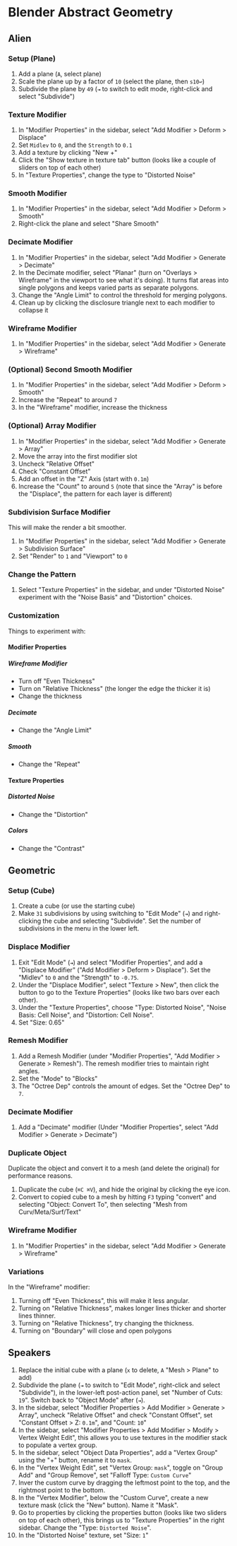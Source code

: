 # Blender Abstract Geometry

## Alien

### Setup (Plane)

1. Add a plane (`A`, select plane)
2. Scale the plane up by a factor of `10` (select the plane, then `s10↩`)
3. Subdivide the plane by `49` (`⇥` to switch to edit mode, right-click and select "Subdivide")

### Texture Modifier

1. In "Modifier Properties" in the sidebar, select "Add Modifier > Deform > Displace"
2. Set `Midlev` to `0`, and the `Strength` to `0.1`
3. Add a texture by clicking "New +"
4. Click the "Show texture in texture tab" button (looks like a couple of sliders on top of each other)
5. In "Texture Properties", change the type to "Distorted Noise"

### Smooth Modifier

1. In "Modifier Properties" in the sidebar, select "Add Modifier > Deform > Smooth"
2. Right-click the plane and select "Share Smooth"

### Decimate Modifier

1. In "Modifier Properties" in the sidebar, select "Add Modifier > Generate > Decimate"
2. In the Decimate modifier, select "Planar" (turn on "Overlays > Wireframe" in the viewport to see what it's doing). It turns flat areas into single polygons and keeps varied parts as separate polygons.
3. Change the "Angle Limit" to control the threshold for merging polygons.
4. Clean up by clicking the disclosure triangle next to each modifier to collapse it

### Wireframe Modifier

1. In "Modifier Properties" in the sidebar, select "Add Modifier > Generate > Wireframe"

### (Optional) Second Smooth Modifier

1. In "Modifier Properties" in the sidebar, select "Add Modifier > Deform > Smooth"
2. Increase the "Repeat" to around `7`
3. In the "Wireframe" modifier, increase the thickness

### (Optional) Array Modifier

1. In "Modifier Properties" in the sidebar, select "Add Modifier > Generate > Array"
2. Move the array into the first modifier slot
3. Uncheck "Relative Offset"
4. Check "Constant Offset"
5. Add an offset in the "Z" Axis (start with `0.1m`)
6. Increase the "Count" to around `5` (note that since the "Array" is before the "Displace", the pattern for each layer is different)

### Subdivision Surface Modifier

This will make the render a bit smoother.

1. In "Modifier Properties" in the sidebar, select "Add Modifier > Generate > Subdivision Surface"
2. Set "Render" to `1` and "Viewport" to `0`

### Change the Pattern

1. Select "Texture Properties" in the sidebar, and under "Distorted Noise" experiment with the "Noise Basis" and "Distortion" choices.

### Customization

Things to experiment with:

#### Modifier Properties

##### Wireframe Modifier

- Turn off "Even Thickness"
- Turn on "Relative Thickness" (the longer the edge the thicker it is)
- Change the thickness

##### Decimate

- Change the "Angle Limit"

##### Smooth

- Change the "Repeat"

#### Texture Properties

##### Distorted Noise

- Change the "Distortion"

##### Colors

- Change the "Contrast"

## Geometric

### Setup (Cube)

1. Create a cube (or use the starting cube)
2. Make `31` subdivisions by using switching to "Edit Mode" (`⇥`) and right-clicking the cube and selecting "Subdivide". Set the  number of subdivisions in the menu in the lower left.

### Displace Modifier

1. Exit "Edit Mode" (`⇥`) and select "Modifier Properties", and add a "Displace Modifier" ("Add Modifier > Deform > Displace"). Set the "Midlev" to `0` and the "Strength" to `-0.75`.
2. Under the "Displace Modifier", select "Texture > New", then click the button to go to the Texture Properties" (looks like two bars over each other).
3. Under the "Texture Properties", choose "Type: Distorted Noise", "Noise Basis: Cell Noise", and "Distortion: Cell Noise".
4. Set "Size: 0.65"

### Remesh Modifier

1. Add a Remesh Modifier (under "Modifier Properties", "Add Modifier > Generate > Remesh"). The remesh modifier tries to maintain right angles.
2. Set the "Mode" to "Blocks"
3. The "Octree Dep" controls the amount of edges. Set the "Octree Dep" to `7`.

### Decimate Modifier

1. Add a "Decimate" modifier (Under "Modifier Properties", select "Add Modifier > Generate > Decimate")

### Duplicate Object

Duplicate the object and convert it to a mesh (and delete the original) for performance reasons.

1. Duplicate the cube (`⌘C ⌘V`), and hide the original by clicking the eye icon.
2. Convert to copied cube to a mesh by hitting `F3` typing "convert" and selecting "Object: Convert To", then selecting "Mesh from Curv/Meta/Surf/Text"

### Wireframe Modifier

1. In "Modifier Properties" in the sidebar, select "Add Modifier > Generate > Wireframe"

### Variations

In the "Wireframe" modifier:

1. Turning off "Even Thickness", this will make it less angular.
2. Turning on "Relative Thickness", makes longer lines thicker and shorter lines thinner.
3. Turning on "Relative Thickness", try changing the thickness.
4. Turning on "Boundary" will close and open polygons

## Speakers

1. Replace the initial cube with a plane (`x` to delete, `A` "Mesh > Plane" to add)
2. Subdivide the plane (`⇥` to switch to "Edit Mode", right-click and select "Subdivide"), in the lower-left post-action panel, set "Number of Cuts: `19`". Switch back to "Object Mode" after (`⇥`).
3. In the sidebar, select "Modifier Properties > Add Modifier > Generate > Array", uncheck "Relative Offset" and check "Constant Offset", set "Constant Offset > Z: `0.1m`", and "Count: `10`"
4. In the sidebar, select "Modifier Properties > Add Modifier > Modify > Vertex Weight Edit", this allows you to use textures in the modifier stack to populate a vertex group.
5. In the sidebar, select "Object Data Properties", add a "Vertex Group" using the "+" button, rename it to `mask`.
6. In the "Vertex Weight Edit", set "Vertex Group: `mask`", toggle on "Group Add" and "Group Remove", set "Falloff Type: `Custom Curve`"
7. Inver the custom curve by dragging the leftmost point to the top, and the rightmost point to the bottom.
8. In the "Vertex Modifier", below the "Custom Curve", create a new texture mask (click the "New" button). Name it "Mask".
9.  Go to properties by clicking the properties button (looks like two sliders on top of each other), this brings us to "Texture Properties" in the right sidebar. Change the "Type: `Distorted Noise`".
10. In the "Distorted Noise" texture, set "Size: `1`"
